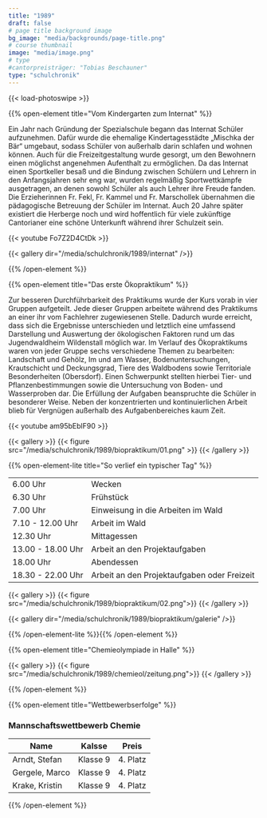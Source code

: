 ```yaml
---
title: "1989"
draft: false
# page title background image
bg_image: "media/backgrounds/page-title.png"
# course thumbnail
image: "media/image.png"
# type
#cantorpreisträger: "Tobias Beschauner"
type: "schulchronik"
---
```


{{< load-photoswipe >}}

{{% open-element title="Vom Kindergarten zum Internat" %}}

Ein Jahr nach Gründung der Spezialschule begann das Internat Schüler aufzunehmen. Dafür wurde die ehemalige Kindertagesstädte „Mischka der Bär“ umgebaut, sodass Schüler von außerhalb darin schlafen und wohnen können.
Auch für die Freizeitgestaltung wurde gesorgt, um den Bewohnern einen möglichst angenehmen Aufenthalt zu ermöglichen.
Da das Internat einen Sportkeller besaß und die Bindung zwischen Schülern und Lehrern in den Anfangsjahren sehr eng war, wurden regelmäßig Sportwettkämpfe ausgetragen, an denen sowohl Schüler als auch Lehrer ihre Freude fanden.
Die Erzieherinnen Fr. Fekl, Fr. Kammel und Fr. Marschollek übernahmen die pädagogische Betreuung der Schüler im Internat.
Auch 20 Jahre später existiert die Herberge noch und wird hoffentlich für viele zukünftige Cantorianer eine schöne Unterkunft während ihrer Schulzeit sein.

{{< youtube Fo7Z2D4CtDk >}}

{{< gallery dir="/media/schulchronik/1989/internat" />}}

{{% /open-element %}}

{{% open-element title="Das erste Ökopraktikum" %}}

Zur besseren Durchführbarkeit des Praktikums wurde der Kurs vorab in vier Gruppen aufgeteilt. Jede dieser Gruppen arbeitete während des Praktikums an einer ihr vom Fachlehrer zugewiesenen Stelle.
Dadurch wurde erreicht, dass sich die Ergebnisse unterschieden und letztlich eine umfassend Darstellung und Auswertung der ökologischen Faktoren rund um das Jugendwaldheim Wildenstall möglich war.
Im Verlauf des Ökopraktikums waren von jeder Gruppe sechs verschiedene Themen zu bearbeiten: Landschaft und Gehölz, Im und am Wasser, Bodenuntersuchungen, Krautschicht und Deckungsgrad, Tiere des Waldbodens sowie Territoriale Besonderheiten (Obersdorf).
Einen Schwerpunkt stellten hierbei Tier- und Pflanzenbestimmungen sowie die Untersuchung von Boden- und Wasserproben dar.
Die Erfüllung der Aufgaben beanspruchte die Schüler in besonderer Weise. Neben der konzentrierten und kontinuierlichen Arbeit blieb für Vergnügen außerhalb des Aufgabenbereiches kaum Zeit.

{{< youtube am95bEblF90 >}}

{{< gallery >}}
  {{< figure src="/media/schulchronik/1989/biopraktikum/01.png" >}}
{{< /gallery >}}

{{% open-element-lite title="So verlief ein typischer Tag" %}}

|                   |                                             |
|-------------------|---------------------------------------------|
| 6.00 Uhr          | Wecken                                      |
| 6.30 Uhr          | Frühstück                                   |
| 7.00 Uhr          | Einweisung in die Arbeiten im Wald          |
| 7.10 - 12.00 Uhr  | Arbeit im Wald                              |
| 12.30 Uhr         | Mittagessen                                 |
| 13.00 - 18.00 Uhr | Arbeit an den Projektaufgaben               |
| 18.00 Uhr         | Abendessen                                  |
| 18.30 - 22.00 Uhr | Arbeit an den Projektaufgaben oder Freizeit |

{{< gallery >}}
  {{< figure src="/media/schulchronik/1989/biopraktikum/02.png">}}
{{< /gallery >}}

{{< gallery dir="/media/schulchronik/1989/biopraktikum/galerie" />}}

{{% /open-element-lite %}}{{% /open-element %}}

{{% open-element title="Chemieolympiade in Halle" %}}

{{< gallery >}}
  {{< figure src="/media/schulchronik/1989/chemieol/zeitung.png">}}
{{< /gallery >}}

{{% /open-element %}}

{{% open-element title="Wettbewerbserfolge" %}}

### Mannschaftswettbewerb Chemie

|Name|Kalsse|Preis|
|-|-|-|
| Arndt, Stefan | Klasse 9 | 4. Platz |
| Gergele, Marco | Klasse 9 | 4. Platz |
| Krake, Kristin | Klasse 9 | 4. Platz |

{{% /open-element %}}
